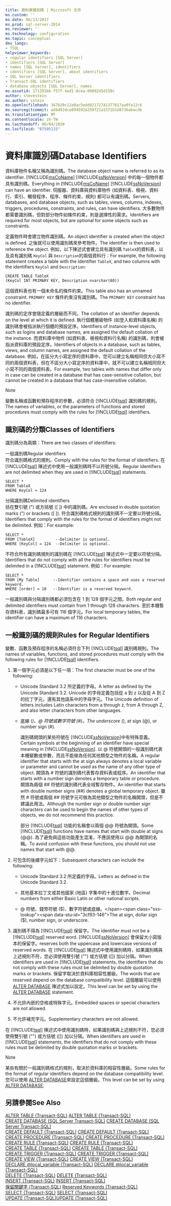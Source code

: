 ```yaml
---
title: 資料庫識別碼 | Microsoft 文件
ms.custom: ''
ms.date: 06/13/2017
ms.prod: sql-server-2014
ms.reviewer: ''
ms.technology: configuration
ms.topic: conceptual
dev_langs:
- TSQL
helpviewer_keywords:
- regular identifiers [SQL Server]
- identifiers [SQL Server]
- names [SQL Server], identifiers
- identifiers [SQL Server], about identifiers
- SQL Server identifiers
- Transact-SQL identifiers
- database objects [SQL Server], names
ms.assetid: 171291bb-f57f-4ad1-8cea-0b092d5d150c
author: stevestein
ms.author: sstein
ms.openlocfilehash: 347b20c12a0ac5edd82172741377617aa0fe12c6
ms.sourcegitcommit: ad4d92dce894592a259721a1571b1d8736abacdb
ms.translationtype: MT
ms.contentlocale: zh-TW
ms.lasthandoff: 08/04/2020
ms.locfileid: "87595115"
---
```

# <a name="database-identifiers"></a><span data-ttu-id="3cf93-102">資料庫識別碼</span><span class="sxs-lookup"><span data-stu-id="3cf93-102">Database Identifiers</span></span>
  <span data-ttu-id="3cf93-103">資料庫物件名稱又稱為識別碼。</span><span class="sxs-lookup"><span data-stu-id="3cf93-103">The database object name is referred to as its identifier.</span></span> <span data-ttu-id="3cf93-104">[!INCLUDE[msCoName](../../includes/msconame-md.md)] [!INCLUDE[ssNoVersion](../../includes/ssnoversion-md.md)] 中的每一個物件都具有識別碼。</span><span class="sxs-lookup"><span data-stu-id="3cf93-104">Everything in [!INCLUDE[msCoName](../../includes/msconame-md.md)] [!INCLUDE[ssNoVersion](../../includes/ssnoversion-md.md)] can have an identifier.</span></span> <span data-ttu-id="3cf93-105">伺服器、資料庫與資料庫物件 (如資料表、檢視、資料行、索引、觸發程序、程序、條件約束、規則) 都可以有識別碼。</span><span class="sxs-lookup"><span data-stu-id="3cf93-105">Servers, databases, and database objects, such as tables, views, columns, indexes, triggers, procedures, constraints, and rules, can have identifiers.</span></span> <span data-ttu-id="3cf93-106">大多數物件都需要識別碼，但對部分物件如條件約束，則是選擇性的需求。</span><span class="sxs-lookup"><span data-stu-id="3cf93-106">Identifiers are required for most objects, but are optional for some objects such as constraints.</span></span>  
  
 <span data-ttu-id="3cf93-107">定義物件時會建立物件識別碼。</span><span class="sxs-lookup"><span data-stu-id="3cf93-107">An object identifier is created when the object is defined.</span></span> <span data-ttu-id="3cf93-108">之後就可以使用識別碼來參考物件。</span><span class="sxs-lookup"><span data-stu-id="3cf93-108">The identifier is then used to reference the object.</span></span> <span data-ttu-id="3cf93-109">例如，以下陳述式會建立具有識別碼 `TableX`的資料表，以及具有識別碼 `KeyCol` 與 `Description`的兩個資料行：</span><span class="sxs-lookup"><span data-stu-id="3cf93-109">For example, the following statement creates a table with the identifier `TableX`, and two columns with the identifiers `KeyCol` and `Description`:</span></span>  
  
```  
CREATE TABLE TableX  
(KeyCol INT PRIMARY KEY, Description nvarchar(80))  
```  
  
 <span data-ttu-id="3cf93-110">這個資料表也有一個未命名的條件約束。</span><span class="sxs-lookup"><span data-stu-id="3cf93-110">This table also has an unnamed constraint.</span></span> <span data-ttu-id="3cf93-111">`PRIMARY KEY` 條件約束沒有識別碼。</span><span class="sxs-lookup"><span data-stu-id="3cf93-111">The `PRIMARY KEY` constraint has no identifier.</span></span>  
  
 <span data-ttu-id="3cf93-112">識別碼的定序會隨定義的層級而不同。</span><span class="sxs-lookup"><span data-stu-id="3cf93-112">The collation of an identifier depends on the level at which it is defined.</span></span> <span data-ttu-id="3cf93-113">執行個體層級物件 (如登入和資料庫名稱) 的識別碼會被指派執行個體的預設定序。</span><span class="sxs-lookup"><span data-stu-id="3cf93-113">Identifiers of instance-level objects, such as logins and database names, are assigned the default collation of the instance.</span></span> <span data-ttu-id="3cf93-114">而資料庫中物件 (如資料表、檢視和資料行名稱) 的識別碼，則會被指派資料庫的預設定序。</span><span class="sxs-lookup"><span data-stu-id="3cf93-114">Identifiers of objects in a database, such as tables, views, and column names, are assigned the default collation of the database.</span></span> <span data-ttu-id="3cf93-115">例如，在區分大小寫定序的資料庫中，您可以建立名稱相同但大小寫不同的兩個資料表，但在不區分大小寫定序的資料庫中，就不可以建立名稱相同但大小寫不同的兩個資料表。</span><span class="sxs-lookup"><span data-stu-id="3cf93-115">For example, two tables with names that differ only in case can be created in a database that has case-sensitive collation, but cannot be created in a database that has case-insensitive collation.</span></span>  
  
> [!NOTE]  
>  <span data-ttu-id="3cf93-116">變數名稱或函數和預存程序的參數，必須符合 [!INCLUDE[tsql](../../includes/tsql-md.md)] 識別碼的規則。</span><span class="sxs-lookup"><span data-stu-id="3cf93-116">The names of variables, or the parameters of functions and stored procedures must comply with the rules for [!INCLUDE[tsql](../../includes/tsql-md.md)] identifiers.</span></span>  
  
## <a name="classes-of-identifiers"></a><span data-ttu-id="3cf93-117">識別碼的分類</span><span class="sxs-lookup"><span data-stu-id="3cf93-117">Classes of Identifiers</span></span>  
 <span data-ttu-id="3cf93-118">識別碼分為兩類：</span><span class="sxs-lookup"><span data-stu-id="3cf93-118">There are two classes of identifiers:</span></span>  
  
 <span data-ttu-id="3cf93-119">一般識別碼</span><span class="sxs-lookup"><span data-stu-id="3cf93-119">Regular identifiers</span></span>  
 <span data-ttu-id="3cf93-120">符合識別碼格式的規則。</span><span class="sxs-lookup"><span data-stu-id="3cf93-120">Comply with the rules for the format of identifiers.</span></span> <span data-ttu-id="3cf93-121">在 [!INCLUDE[tsql](../../includes/tsql-md.md)] 陳述式中使用一般識別碼時不以符號分隔。</span><span class="sxs-lookup"><span data-stu-id="3cf93-121">Regular identifiers are not delimited when they are used in [!INCLUDE[tsql](../../includes/tsql-md.md)] statements.</span></span>  
  
```  
SELECT *  
FROM TableX  
WHERE KeyCol = 124  
```  
  
 <span data-ttu-id="3cf93-122">分隔識別碼</span><span class="sxs-lookup"><span data-stu-id="3cf93-122">Delimited identifiers</span></span>  
 <span data-ttu-id="3cf93-123">括在雙引號 (") 或方括號 ([ ]) 中的識別碼。</span><span class="sxs-lookup"><span data-stu-id="3cf93-123">Are enclosed in double quotation marks (") or brackets ([ ]).</span></span> <span data-ttu-id="3cf93-124">符合識別碼格式規則的識別碼不一定要以符號分隔。</span><span class="sxs-lookup"><span data-stu-id="3cf93-124">Identifiers that comply with the rules for the format of identifiers might not be delimited.</span></span> <span data-ttu-id="3cf93-125">例如：</span><span class="sxs-lookup"><span data-stu-id="3cf93-125">For example:</span></span>  
  
```  
SELECT *  
FROM [TableX]         --Delimiter is optional.  
WHERE [KeyCol] = 124  --Delimiter is optional.  
```  
  
 <span data-ttu-id="3cf93-126">不符合所有識別碼規則的識別碼在 [!INCLUDE[tsql](../../includes/tsql-md.md)] 陳述式中一定要以符號分隔。</span><span class="sxs-lookup"><span data-stu-id="3cf93-126">Identifiers that do not comply with all the rules for identifiers must be delimited in a [!INCLUDE[tsql](../../includes/tsql-md.md)] statement.</span></span> <span data-ttu-id="3cf93-127">例如：</span><span class="sxs-lookup"><span data-stu-id="3cf93-127">For example:</span></span>  
  
```  
SELECT *  
FROM [My Table]      --Identifier contains a space and uses a reserved keyword.  
WHERE [order] = 10   --Identifier is a reserved keyword.  
```  
  
 <span data-ttu-id="3cf93-128">一般識別碼與分隔識別碼都必須包含在 1 到 128 個字元之間。</span><span class="sxs-lookup"><span data-stu-id="3cf93-128">Both regular and delimited identifiers must contain from 1 through 128 characters.</span></span> <span data-ttu-id="3cf93-129">至於本機暫存資料表，識別碼最多可有 116 個字元。</span><span class="sxs-lookup"><span data-stu-id="3cf93-129">For local temporary tables, the identifier can have a maximum of 116 characters.</span></span>  
  
## <a name="rules-for-regular-identifiers"></a><span data-ttu-id="3cf93-130">一般識別碼的規則</span><span class="sxs-lookup"><span data-stu-id="3cf93-130">Rules for Regular Identifiers</span></span>  
 <span data-ttu-id="3cf93-131">變數、函數及預存程序的名稱必須符合下列 [!INCLUDE[tsql](../../includes/tsql-md.md)] 識別碼規則。</span><span class="sxs-lookup"><span data-stu-id="3cf93-131">The names of variables, functions, and stored procedures must comply with the following rules for [!INCLUDE[tsql](../../includes/tsql-md.md)] identifiers.</span></span>  
  
1.  <span data-ttu-id="3cf93-132">第一個字元必須是以下任一項：</span><span class="sxs-lookup"><span data-stu-id="3cf93-132">The first character must be one of the following:</span></span>  
  
    -   <span data-ttu-id="3cf93-133">Unicode Standard 3.2 所定義的字母。</span><span class="sxs-lookup"><span data-stu-id="3cf93-133">A letter as defined by the Unicode Standard 3.2.</span></span> <span data-ttu-id="3cf93-134">Unicode 的字母定義包括從 a 到 z 以及從 A 到 Z 的拉丁字元，還有其他語系中的字母字元。</span><span class="sxs-lookup"><span data-stu-id="3cf93-134">The Unicode definition of letters includes Latin characters from a through z, from A through Z, and also letter characters from other languages.</span></span>  
  
    -   <span data-ttu-id="3cf93-135">底線 (_)、@ 符號或數字符號 (#)。</span><span class="sxs-lookup"><span data-stu-id="3cf93-135">The underscore (_), at sign (@), or number sign (#).</span></span>  
  
         <span data-ttu-id="3cf93-136">識別碼開頭的某些符號在 [!INCLUDE[ssNoVersion](../../includes/ssnoversion-md.md)]中有特殊意義。</span><span class="sxs-lookup"><span data-stu-id="3cf93-136">Certain symbols at the beginning of an identifier have special meaning in [!INCLUDE[ssNoVersion](../../includes/ssnoversion-md.md)].</span></span> <span data-ttu-id="3cf93-137">以 @ 符號開頭的一般識別碼代表本機變數或參數，而且不能做為任何其他類型之物件的名稱。</span><span class="sxs-lookup"><span data-stu-id="3cf93-137">A regular identifier that starts with the at sign always denotes a local variable or parameter and cannot be used as the name of any other type of object.</span></span> <span data-ttu-id="3cf93-138">開頭為 # 符號的識別碼代表暫存資料表或程序。</span><span class="sxs-lookup"><span data-stu-id="3cf93-138">An identifier that starts with a number sign denotes a temporary table or procedure.</span></span> <span data-ttu-id="3cf93-139">開頭為兩個 ## 符號的識別碼代表全域暫存物件。</span><span class="sxs-lookup"><span data-stu-id="3cf93-139">An identifier that starts with double number signs (##) denotes a global temporary object.</span></span> <span data-ttu-id="3cf93-140">雖然 # 符號或兩個 ## 符號字元可做為其他類型之物件的名稱開頭，但是不建議此用法。</span><span class="sxs-lookup"><span data-stu-id="3cf93-140">Although the number sign or double number sign characters can be used to begin the names of other types of objects, we do not recommend this practice.</span></span>  
  
         <span data-ttu-id="3cf93-141">部分 [!INCLUDE[tsql](../../includes/tsql-md.md)] 功能的名稱會以兩個 @@ 符號為開頭。</span><span class="sxs-lookup"><span data-stu-id="3cf93-141">Some [!INCLUDE[tsql](../../includes/tsql-md.md)] functions have names that start with double at signs (@@).</span></span> <span data-ttu-id="3cf93-142">為了避免與這些功能產生混淆，不應該使用以 @@ 為開頭的名稱。</span><span class="sxs-lookup"><span data-stu-id="3cf93-142">To avoid confusion with these functions, you should not use names that start with @@.</span></span>  
  
2.  <span data-ttu-id="3cf93-143">可包含的後續字元如下：</span><span class="sxs-lookup"><span data-stu-id="3cf93-143">Subsequent characters can include the following:</span></span>  
  
    -   <span data-ttu-id="3cf93-144">Unicode Standard 3.2 所定義的字母。</span><span class="sxs-lookup"><span data-stu-id="3cf93-144">Letters as defined in the Unicode Standard 3.2.</span></span>  
  
    -   <span data-ttu-id="3cf93-145">其他基本拉丁文或其他國家 (地區) 字集中的十進位數字。</span><span class="sxs-lookup"><span data-stu-id="3cf93-145">Decimal numbers from either Basic Latin or other national scripts.</span></span>  
  
    -   <span data-ttu-id="3cf93-146">@ 符號、錢幣符號 ($)、數字符號或底線。</span><span class="sxs-lookup"><span data-stu-id="3cf93-146">The at sign, dollar sign ($), number sign, or underscore.</span></span>  
  
3.  <span data-ttu-id="3cf93-147">識別碼不得為 [!INCLUDE[tsql](../../includes/tsql-md.md)] 保留字。</span><span class="sxs-lookup"><span data-stu-id="3cf93-147">The identifier must not be a [!INCLUDE[tsql](../../includes/tsql-md.md)] reserved word.</span></span> [!INCLUDE[ssNoVersion](../../includes/ssnoversion-md.md)] <span data-ttu-id="3cf93-148">會保留大小寫版本的保留字。</span><span class="sxs-lookup"><span data-stu-id="3cf93-148">reserves both the uppercase and lowercase versions of reserved words.</span></span> <span data-ttu-id="3cf93-149">在 [!INCLUDE[tsql](../../includes/tsql-md.md)] 陳述式中使用識別碼時，如果識別碼與上述規則不符，您必須使用雙引號 ("") 或方括號 ([]) 加以分隔。</span><span class="sxs-lookup"><span data-stu-id="3cf93-149">When identifiers are used in [!INCLUDE[tsql](../../includes/tsql-md.md)] statements, the identifiers that do not comply with these rules must be delimited by double quotation marks or brackets.</span></span> <span data-ttu-id="3cf93-150">保留字取決於資料庫相容性層級。</span><span class="sxs-lookup"><span data-stu-id="3cf93-150">The words that are reserved depend on the database compatibility level.</span></span> <span data-ttu-id="3cf93-151">這個層級可以使用 [ALTER DATABASE](/sql/t-sql/statements/alter-database-transact-sql-compatibility-level) 陳述式加以設定。</span><span class="sxs-lookup"><span data-stu-id="3cf93-151">This level can be set by using the [ALTER DATABASE](/sql/t-sql/statements/alter-database-transact-sql-compatibility-level) statement.</span></span>  
  
4.  <span data-ttu-id="3cf93-152">不允許內嵌的空格或特殊字元。</span><span class="sxs-lookup"><span data-stu-id="3cf93-152">Embedded spaces or special characters are not allowed.</span></span>  
  
5.  <span data-ttu-id="3cf93-153">不允許補充字元。</span><span class="sxs-lookup"><span data-stu-id="3cf93-153">Supplementary characters are not allowed.</span></span>  
  
 <span data-ttu-id="3cf93-154">在 [!INCLUDE[tsql](../../includes/tsql-md.md)] 陳述式中使用識別碼時，如果識別碼與上述規則不符，您必須使用雙引號 ("") 或方括號 ([]) 加以分隔。</span><span class="sxs-lookup"><span data-stu-id="3cf93-154">When identifiers are used in [!INCLUDE[tsql](../../includes/tsql-md.md)] statements, the identifiers that do not comply with these rules must be delimited by double quotation marks or brackets.</span></span>  
  
> [!NOTE]  
>  <span data-ttu-id="3cf93-155">某些有關於一般識別碼格式的規則，取決於資料庫的相容性層級。</span><span class="sxs-lookup"><span data-stu-id="3cf93-155">Some rules for the format of regular identifiers depend on the database compatibility level.</span></span> <span data-ttu-id="3cf93-156">您可以使用 [ALTER DATABASE](/sql/t-sql/statements/alter-database-transact-sql-compatibility-level)來設定這個層級。</span><span class="sxs-lookup"><span data-stu-id="3cf93-156">This level can be set by using [ALTER DATABASE](/sql/t-sql/statements/alter-database-transact-sql-compatibility-level).</span></span>  
  
## <a name="see-also"></a><span data-ttu-id="3cf93-157">另請參閱</span><span class="sxs-lookup"><span data-stu-id="3cf93-157">See Also</span></span>  
 <span data-ttu-id="3cf93-158">[ALTER TABLE &#40;Transact-SQL&#41;](/sql/t-sql/statements/alter-table-transact-sql) </span><span class="sxs-lookup"><span data-stu-id="3cf93-158">[ALTER TABLE &#40;Transact-SQL&#41;](/sql/t-sql/statements/alter-table-transact-sql) </span></span>  
 <span data-ttu-id="3cf93-159">[CREATE DATABASE &#40;SQL Server Transact-SQL&#41;](/sql/t-sql/statements/create-database-sql-server-transact-sql) </span><span class="sxs-lookup"><span data-stu-id="3cf93-159">[CREATE DATABASE &#40;SQL Server Transact-SQL&#41;](/sql/t-sql/statements/create-database-sql-server-transact-sql) </span></span>  
 <span data-ttu-id="3cf93-160">[CREATE DEFAULT &#40;Transact-SQL&#41;](/sql/t-sql/statements/create-default-transact-sql) </span><span class="sxs-lookup"><span data-stu-id="3cf93-160">[CREATE DEFAULT &#40;Transact-SQL&#41;](/sql/t-sql/statements/create-default-transact-sql) </span></span>  
 <span data-ttu-id="3cf93-161">[CREATE PROCEDURE &#40;Transact-SQL&#41;](/sql/t-sql/statements/create-procedure-transact-sql) </span><span class="sxs-lookup"><span data-stu-id="3cf93-161">[CREATE PROCEDURE &#40;Transact-SQL&#41;](/sql/t-sql/statements/create-procedure-transact-sql) </span></span>  
 <span data-ttu-id="3cf93-162">[CREATE RULE &#40;Transact-SQL&#41;](/sql/t-sql/statements/create-rule-transact-sql) </span><span class="sxs-lookup"><span data-stu-id="3cf93-162">[CREATE RULE &#40;Transact-SQL&#41;](/sql/t-sql/statements/create-rule-transact-sql) </span></span>  
 <span data-ttu-id="3cf93-163">[CREATE TABLE &#40;Transact-SQL&#41;](/sql/t-sql/statements/create-table-transact-sql) </span><span class="sxs-lookup"><span data-stu-id="3cf93-163">[CREATE TABLE &#40;Transact-SQL&#41;](/sql/t-sql/statements/create-table-transact-sql) </span></span>  
 <span data-ttu-id="3cf93-164">[CREATE TRIGGER &#40;Transact-SQL&#41;](/sql/t-sql/statements/create-trigger-transact-sql) </span><span class="sxs-lookup"><span data-stu-id="3cf93-164">[CREATE TRIGGER &#40;Transact-SQL&#41;](/sql/t-sql/statements/create-trigger-transact-sql) </span></span>  
 <span data-ttu-id="3cf93-165">[CREATE VIEW &#40;Transact-SQL&#41;](/sql/t-sql/statements/create-view-transact-sql) </span><span class="sxs-lookup"><span data-stu-id="3cf93-165">[CREATE VIEW &#40;Transact-SQL&#41;](/sql/t-sql/statements/create-view-transact-sql) </span></span>  
 <span data-ttu-id="3cf93-166">[DECLARE @local_variable &#40;Transact-SQL&#41;](/sql/t-sql/language-elements/declare-local-variable-transact-sql) </span><span class="sxs-lookup"><span data-stu-id="3cf93-166">[DECLARE @local_variable &#40;Transact-SQL&#41;](/sql/t-sql/language-elements/declare-local-variable-transact-sql) </span></span>  
 <span data-ttu-id="3cf93-167">[DELETE &#40;Transact-SQL&#41;](/sql/t-sql/statements/delete-transact-sql) </span><span class="sxs-lookup"><span data-stu-id="3cf93-167">[DELETE &#40;Transact-SQL&#41;](/sql/t-sql/statements/delete-transact-sql) </span></span>  
 <span data-ttu-id="3cf93-168">[INSERT &#40;Transact-SQL&#41;](/sql/t-sql/statements/insert-transact-sql) </span><span class="sxs-lookup"><span data-stu-id="3cf93-168">[INSERT &#40;Transact-SQL&#41;](/sql/t-sql/statements/insert-transact-sql) </span></span>  
 <span data-ttu-id="3cf93-169">[保留關鍵字 &#40;Transact-SQL&#41;](/sql/t-sql/language-elements/reserved-keywords-transact-sql) </span><span class="sxs-lookup"><span data-stu-id="3cf93-169">[Reserved Keywords &#40;Transact-SQL&#41;](/sql/t-sql/language-elements/reserved-keywords-transact-sql) </span></span>  
 <span data-ttu-id="3cf93-170">[SELECT &#40;Transact-SQL&#41;](/sql/t-sql/queries/select-transact-sql) </span><span class="sxs-lookup"><span data-stu-id="3cf93-170">[SELECT &#40;Transact-SQL&#41;](/sql/t-sql/queries/select-transact-sql) </span></span>  
 [<span data-ttu-id="3cf93-171">UPDATE &#40;Transact-SQL&#41;</span><span class="sxs-lookup"><span data-stu-id="3cf93-171">UPDATE &#40;Transact-SQL&#41;</span></span>](/sql/t-sql/queries/update-transact-sql)  
  
  
